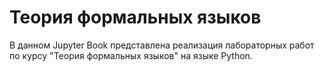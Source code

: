 # Теория формальных языков
В данном Jupyter Book представлена реализация лабораторных работ по курсу "Теория формальных языков" на языке Python.
